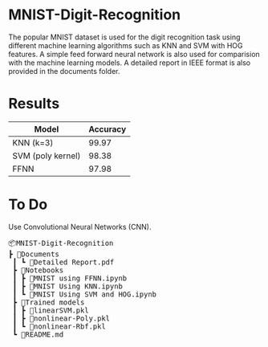 # MNIST-Digit-Recognition

The popular MNIST dataset is used for the digit recognition task using different machine learning algorithms such as KNN and SVM with HOG features. A simple feed forward neural network is also used for comparision with the machine learning models. A detailed report in IEEE format is also provided in the documents folder.

# Results

| Model             | Accuracy |
| ----------------- | -------- |
| KNN (k=3)         | 99.97    |
| SVM (poly kernel) | 98.38    |
| FFNN              | 97.98    |

# To Do

Use Convolutional Neural Networks (CNN).

<pre>
📦MNIST-Digit-Recognition
┣ 📂Documents
 ┃ ┗ 📜Detailed Report.pdf
 ┣ 📂Notebooks
 ┃ ┣ 📜MNIST using FFNN.ipynb
 ┃ ┣ 📜MNIST Using KNN.ipynb
 ┃ ┗ 📜MNIST Using SVM and HOG.ipynb
 ┣ 📂Trained models
 ┃ ┣ 📜linearSVM.pkl
 ┃ ┣ 📜nonlinear-Poly.pkl
 ┃ ┗ 📜nonlinear-Rbf.pkl
 ┗ 📜README.md
 </pre>
